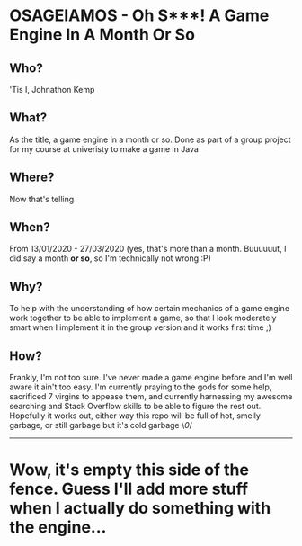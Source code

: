 # OSAGEIAMOS - Oh S***! A Game Engine In A Month Or So
## Who?
'Tis I, Johnathon Kemp
## What?
As the title, a game engine in a month or so. Done as part of a group project for my course at univeristy to make a game in Java
## Where?
Now that's telling
## When?
From 13/01/2020 - 27/03/2020 (yes, that's more than a month. Buuuuuut, I did say a month **or so**, so I'm technically not wrong :P)
## Why?
To help with the understanding of how certain mechanics of a game engine work together to be able to implement a game, so that I look moderately smart when I implement it in the group version and it works first time ;)
## How?
Frankly, I'm not too sure. I've never made a game engine before and I'm well aware it ain't too easy. I'm currently praying to the gods for some help, sacrificed 7 virgins to appease them, and currently harnessing my awesome searching and Stack Overflow skills to be able to figure the rest out. Hopefully it works out, either way this repo will be full of hot, smelly garbage, or still garbage but it's cold garbage \\_0_/
***
# Wow, it's empty this side of the fence. Guess I'll add more stuff when I actually do something with the engine...
